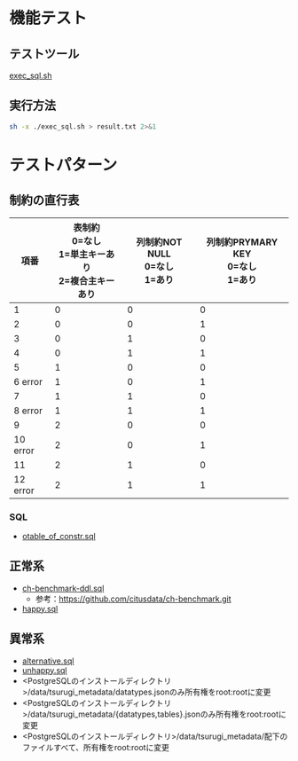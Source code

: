 # 機能テスト
## テストツール
[exec_sql.sh](./exec_sql.sh)

## 実行方法

```bash
sh -x ./exec_sql.sh > result.txt 2>&1
```

# テストパターン
## 制約の直行表

|項番|表制約<br>0=なし<br>1=単主キーあり<br>2=複合主キーあり|列制約NOT NULL<br>0=なし<br>1=あり|列制約PRYMARY KEY<br>0=なし<br>1=あり|
|---|---|---|---|
|1|0| 0| 0|
|2|0| 0| 1|
|3|0| 1| 0|
|4|0| 1| 1|
|5|1| 0| 0|
|6 error|1| 0| 1|
|7|1| 1| 0|
|8 error|1| 1| 1|
|9|2| 0| 0|
|10 error|2| 0| 1|
|11|2| 1| 0|
|12 error|2| 1| 1|

### SQL
* [otable_of_constr.sql](./otable_of_constr/otable_of_constr.sql)

## 正常系
* [ch-benchmark-ddl.sql](./ch-benchmark-ddl/ch-benchmark-ddl.sql)
	* 参考：https://github.com/citusdata/ch-benchmark.git
* [happy.sql](./happy/happy.sql)

## 異常系
* [alternative.sql](./alternative/alternative.sql)
* [unhappy.sql](./unhappy/unhappy.sql)
* <PostgreSQLのインストールディレクトリ>/data/tsurugi_metadata/datatypes.jsonのみ所有権をroot:rootに変更
* <PostgreSQLのインストールディレクトリ>/data/tsurugi_metadata/{datatypes,tables}.jsonのみ所有権をroot:rootに変更
* <PostgreSQLのインストールディレクトリ>/data/tsurugi_metadata/配下のファイルすべて、所有権をroot:rootに変更
